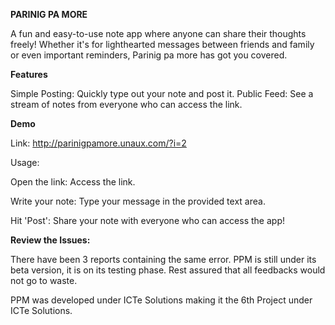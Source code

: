 **PARINIG PA MORE**

A fun and easy-to-use note app where anyone can share their thoughts freely! Whether it's for lighthearted messages between friends and family or even important reminders, Parinig pa more has got you covered.

**Features**

Simple Posting: Quickly type out your note and post it.
Public Feed: See a stream of notes from everyone who can access the link.



**Demo**

Link: http://parinigpamore.unaux.com/?i=2


Usage:


Open the link: Access the link.


Write your note: Type your message in the provided text area.


Hit 'Post': Share your note with everyone who can access the app!



**Review the Issues:** 

There have been 3 reports containing the same error. PPM is still under its beta version, it is on its testing phase. 
Rest assured that all feedbacks would not go to waste.


PPM was developed under ICTe Solutions
making it the 6th Project under ICTe Solutions.
